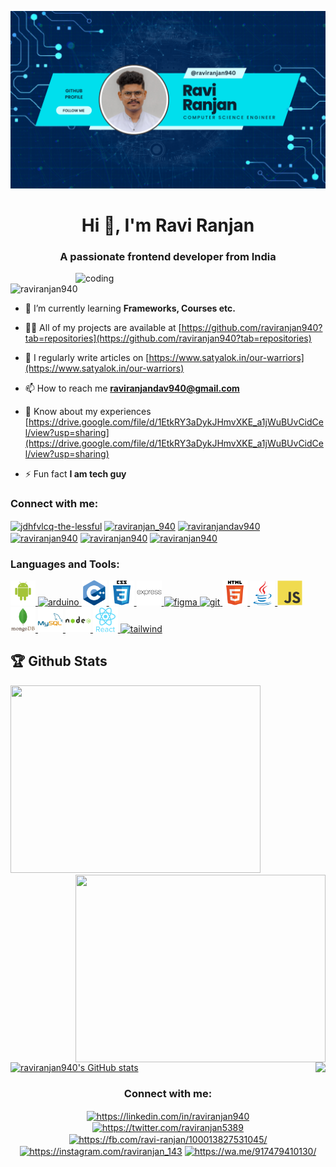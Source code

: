 ![logo](https://github.com/raviranjan940/raviranjan940/blob/main/github.png)
<h1 align="center">Hi 👋, I'm Ravi Ranjan</h1>
<h3 align="center">A passionate frontend developer from India</h3>

<img align="right" alt="coding" width="400" src="https://camo.githubusercontent.com/c1dcb74cc1c1835b1d716f5051499a2814c683c806b15f04b0eba492863703e9/68747470733a2f2f63646e2e6472696262626c652e636f6d2f75736572732f3733303730332f73637265656e73686f74732f363538313234332f6176656e746f2e676966">

<p align="left"> <img src="https://komarev.com/ghpvc/?username=raviranjan940&label=Profile%20views&color=0e75b6&style=flat" alt="raviranjan940" /> </p>

- 🌱 I’m currently learning **Frameworks, Courses etc.**

- 👨‍💻 All of my projects are available at [https://github.com/raviranjan940?tab=repositories](https://github.com/raviranjan940?tab=repositories)

- 📝 I regularly write articles on [https://www.satyalok.in/our-warriors](https://www.satyalok.in/our-warriors)

- 📫 How to reach me **raviranjandav940@gmail.com**

- 📄 Know about my experiences [https://drive.google.com/file/d/1EtkRY3aDykJHmvXKE_a1jWuBUvCidCel/view?usp=sharing](https://drive.google.com/file/d/1EtkRY3aDykJHmvXKE_a1jWuBUvCidCel/view?usp=sharing)

- ⚡ Fun fact **I am tech guy**

<h3 align="left">Connect with me:</h3>
<p align="left">
<a href="https://codepen.io/jdhfvlcq-the-lessful" target="blank"><img align="center" src="https://raw.githubusercontent.com/rahuldkjain/github-profile-readme-generator/master/src/images/icons/Social/codepen.svg" alt="jdhfvlcq-the-lessful" height="30" width="40" /></a>
<a href="https://www.codechef.com/users/raviranjan_940" target="blank"><img align="center" src="https://cdn.jsdelivr.net/npm/simple-icons@3.1.0/icons/codechef.svg" alt="raviranjan_940" height="30" width="40" /></a>
<a href="https://www.hackerrank.com/raviranjandav940" target="blank"><img align="center" src="https://raw.githubusercontent.com/rahuldkjain/github-profile-readme-generator/master/src/images/icons/Social/hackerrank.svg" alt="raviranjandav940" height="30" width="40" /></a>
<a href="https://www.leetcode.com/raviranjan940" target="blank"><img align="center" src="https://raw.githubusercontent.com/rahuldkjain/github-profile-readme-generator/master/src/images/icons/Social/leet-code.svg" alt="raviranjan940" height="30" width="40" /></a>
<a href="https://auth.geeksforgeeks.org/user/raviranjan940" target="blank"><img align="center" src="https://raw.githubusercontent.com/rahuldkjain/github-profile-readme-generator/master/src/images/icons/Social/geeks-for-geeks.svg" alt="raviranjan940" height="30" width="40" /></a>
<a href="https://discord.gg/raviranjan940" target="blank"><img align="center" src="https://raw.githubusercontent.com/rahuldkjain/github-profile-readme-generator/master/src/images/icons/Social/discord.svg" alt="raviranjan940" height="30" width="40" /></a>
</p>

<h3 align="left">Languages and Tools:</h3>
<p align="left"> <a href="https://developer.android.com" target="_blank" rel="noreferrer"> <img src="https://raw.githubusercontent.com/devicons/devicon/master/icons/android/android-original-wordmark.svg" alt="android" width="40" height="40"/> </a> <a href="https://www.arduino.cc/" target="_blank" rel="noreferrer"> <img src="https://cdn.worldvectorlogo.com/logos/arduino-1.svg" alt="arduino" width="40" height="40"/> </a> <a href="https://www.w3schools.com/cpp/" target="_blank" rel="noreferrer"> <img src="https://raw.githubusercontent.com/devicons/devicon/master/icons/cplusplus/cplusplus-original.svg" alt="cplusplus" width="40" height="40"/> </a> <a href="https://www.w3schools.com/css/" target="_blank" rel="noreferrer"> <img src="https://raw.githubusercontent.com/devicons/devicon/master/icons/css3/css3-original-wordmark.svg" alt="css3" width="40" height="40"/> </a> <a href="https://expressjs.com" target="_blank" rel="noreferrer"> <img src="https://raw.githubusercontent.com/devicons/devicon/master/icons/express/express-original-wordmark.svg" alt="express" width="40" height="40"/> </a> <a href="https://www.figma.com/" target="_blank" rel="noreferrer"> <img src="https://www.vectorlogo.zone/logos/figma/figma-icon.svg" alt="figma" width="40" height="40"/> </a> <a href="https://git-scm.com/" target="_blank" rel="noreferrer"> <img src="https://www.vectorlogo.zone/logos/git-scm/git-scm-icon.svg" alt="git" width="40" height="40"/> </a> <a href="https://www.w3.org/html/" target="_blank" rel="noreferrer"> <img src="https://raw.githubusercontent.com/devicons/devicon/master/icons/html5/html5-original-wordmark.svg" alt="html5" width="40" height="40"/> </a> <a href="https://www.java.com" target="_blank" rel="noreferrer"> <img src="https://raw.githubusercontent.com/devicons/devicon/master/icons/java/java-original.svg" alt="java" width="40" height="40"/> </a> <a href="https://developer.mozilla.org/en-US/docs/Web/JavaScript" target="_blank" rel="noreferrer"> <img src="https://raw.githubusercontent.com/devicons/devicon/master/icons/javascript/javascript-original.svg" alt="javascript" width="40" height="40"/> </a> <a href="https://www.mongodb.com/" target="_blank" rel="noreferrer"> <img src="https://raw.githubusercontent.com/devicons/devicon/master/icons/mongodb/mongodb-original-wordmark.svg" alt="mongodb" width="40" height="40"/> </a> <a href="https://www.mysql.com/" target="_blank" rel="noreferrer"> <img src="https://raw.githubusercontent.com/devicons/devicon/master/icons/mysql/mysql-original-wordmark.svg" alt="mysql" width="40" height="40"/> </a> <a href="https://nodejs.org" target="_blank" rel="noreferrer"> <img src="https://raw.githubusercontent.com/devicons/devicon/master/icons/nodejs/nodejs-original-wordmark.svg" alt="nodejs" width="40" height="40"/> </a> <a href="https://reactjs.org/" target="_blank" rel="noreferrer"> <img src="https://raw.githubusercontent.com/devicons/devicon/master/icons/react/react-original-wordmark.svg" alt="react" width="40" height="40"/> </a> <a href="https://tailwindcss.com/" target="_blank" rel="noreferrer"> <img src="https://www.vectorlogo.zone/logos/tailwindcss/tailwindcss-icon.svg" alt="tailwind" width="40" height="40"/> </a> </p>

## 🏆 Github Stats
<p align="left">
<a href="https://github.com/raviranjan940/github-readme-stats"><img height="300px" width="400px" src="https://github-readme-stats.vercel.app/api?username=raviranjan940&theme=midnight-purple&count_private=true&show_icons=true&hide_border=true"></a>
<a href="https://git.io/streak-stats"><img align="right" height="300px" width="400px" src="http://github-readme-streak-stats.herokuapp.com?user=raviranjan940&theme=midnight-purple&hide_border=true&fire=F98404&ring=F98404"></a>
 <a href="https://quine.sh/profile/raviranjan940"><img src="https://stats.quine.sh/raviranjan940/github?theme=dark" alt="raviranjan940's GitHub stats" width="400px"></a>
  <img align="right" src="https://github-readme-stats.vercel.app/api/top-langs/?username=raviranjan940&exclude_repo=NeetCode-150&theme=tokyonight">
</p>

<h3 align="center">Connect with me:</h3>
<p align="center">
<a href="https://linkedin.com/in/raviranjan940" target="blank"><img align="center" src="https://cdn1.iconfinder.com/data/icons/social-media-circle-7/512/Circled_Linkedin_svg-256.png" height="50" width="50" alt="https://linkedin.com/in/raviranjan940" /></a>
<a href="https://twitter.com/raviranjan5389" target="blank"><img align="center" src="https://cdn2.iconfinder.com/data/icons/threads-by-instagram/24/x-logo-twitter-new-brand-contained-256.png" height="50" width="50" alt="https://twitter.com/raviranjan5389" /></a>
<a href="https://fb.com/ravi-ranjan/100013827531045/" target="blank"><img align="center" src="https://cdn3.iconfinder.com/data/icons/social-media-black-white-2/512/BW_Facebook_glyph_svg-256.png" height="50" width="50" alt="https://fb.com/ravi-ranjan/100013827531045/" /></a>
<a href="https://instagram.com/raviranjan_143" target="blank"><img align="center" src="https://cdn4.iconfinder.com/data/icons/picons-social/57/38-instagram-3-128.png" height="50" width="50" alt="https://instagram.com/raviranjan_143" /></a>
<a href="https://wa.me/917479410130/" target="blank"><img align="center" src="https://cdn4.iconfinder.com/data/icons/miu-black-social-2/60/whatsapp-256.png" height="50" width="50" alt="https://wa.me/917479410130/" /></a>
</p>


